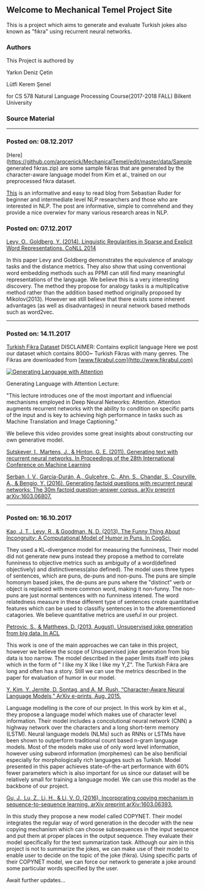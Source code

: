 ## Welcome to Mechanical Temel Project Site

This is a project which aims to generate and evaluate Turkish jokes also known as "fıkra" using recurrent neural networks.

### Authors
This Project is authored by

Yarkın Deniz Çetin

Lütfi Kerem Şenel

for CS 578 Natural Language Processing Course(2017-2018 FALL)
Bilkent University

### Source Material
---
### Posted on: 08.12.2017
[Here](https://github.com/arqcenick/MechanicalTemel/edit/master/data/Sample generated fıkras.zip) are some sample fıkras that are generated by the character-aware language model from Kim et al., trained on our preprocessed fıkra dataset. 


[This](http://ruder.io/#open) is an informative and easy to read blog from Sebastian Ruder for beginner and intermediate level NLP researchers and those who are interested in NLP. The post are informative, simple to comrehend and they provide a nice overwiev for many various research areas in NLP. 

### Posted on: 07.12.2017
[Levy, O., Goldberg, Y. (2014). Linguistic Regularities in Sparse and Explicit Word Representations. CoNLL 2014](https://levyomer.files.wordpress.com/2014/04/linguistic-regularities-in-sparse-and-explicit-word-representations-conll-2014.pdf)

In this paper Levy and Goldberg demonstrates the equivalence of analogy tasks and the distance metrics. They also show that using conventional word embedding methods such as PPMI can still find many meaningful representations of the language. We believe this is a very interesting discovery.
The method they propose for analogy tasks is a multiplicative method rather than the addition based method originally proposed by Mikolov(2013). However we still believe that there exists some inherent advantages (as well as disadvantages) in neural network based methods such as word2vec.

---
### Posted on: 14.11.2017
[Turkish Fikra Dataset](https://github.com/arqcenick/MechanicalTemel/edit/master/data/Turkish_Fikra_Dataset.zip)
DISCLAIMER: Contains explicit language
Here we post our dataset which contains 8000~ Turkish Fikras with many genres. The Fikras are downloaded from [www.fikrabul.com](http://www.fikrabul.com)



[![Generating Language with Attention](https://img.youtube.com/vi/ah7_mfl7LD0/hqdefault.jpg)](https://www.youtube.com/watch?v=ah7_mfl7LD0)

Generating Language with Attention Lecture:

"This lecture introduces one of the most important and influencial mechanisms employed in Deep Neural Networks: Attention. Attention augments recurrent networks with the ability to condition on specific parts of the input and is key to achieving high performance in tasks such as Machine Translation and Image Captioning."

We believe this video provides some great insights about constructing our own generative model. 


[Sutskever, I., Martens, J., & Hinton, G. E. (2011). Generating text with recurrent neural networks.
In Proceedings of the 28th International Conference on Machine Learning ](http://www.cs.toronto.edu/~ilya/pubs/2011/LANG-RNN.pdf)




[Serban, I. V., García-Durán, A., Gulcehre, C., Ahn, S., Chandar, S., Courville, A., & Bengio, Y.
(2016). Generating factoid questions with recurrent neural networks: The 30m factoid question-answer
corpus. arXiv preprint arXiv:1603.06807.](https://pdfs.semanticscholar.org/f802/a78c9f2491e9ccd1c9123f92f68eabf36f5d.pdf)

---
### Posted on: 16.10.2017

[Kao, J. T., Levy, R., & Goodman, N. D. (2013). The Funny Thing About Incongruity: A Computational Model of Humor in Puns. In CogSci.](https://web.stanford.edu/~ngoodman/papers/KaoLevyGoodman.pdf)

They used a KL-divergence model for measuring the funniness, 
Their model did not generate new puns instead they propose a method to correlate funniness to objective metrics such as ambiguity of a word(defined objectively) and distinctiveness(also defined). The model uses three types of sentences, which are puns, de-puns and non-puns. The puns are simple homonym based jokes, the de-puns are puns where the "distinct" verb or object is replaced with more common word, making it non-funny. The non-puns are just normal sentences with no funniness intened. The word relatedness measure in these different type of sentences create quantitative features which can be used to classifiy sentences in to the aforementioned catagories.
We believe quantitative metrics are useful in our project.


[Petrovic, S., & Matthews, D. (2013, August). Unsupervised joke generation from big data. In ACL](http://aclweb.org/anthology/P13-2041)

This work is one of the main approaches we can take in this project, however we believe the scope of  Unsupervised joke generation from big data is too narrow. The model described in the paper limits itself into jokes which in the form of " I like my X like I like my Y,Z". The Turkish Fıkra are long and often has a story. Still we can use the metrics described in the paper for evaluation of humor in our model.


[Y. Kim, Y. Jernite, D. Sontag, and A. M. Rush, “Character-Aware Neural Language Models,” ArXiv e-prints, Aug. 2015.](https://arxiv.org/pdf/1508.06615.pdf)

Language modelling is the core of our project. In this work by kim et al., they propose a language model which makes use of character level information. Their model includes a concolutional neural network (CNN) a highway network over the characters and a long short-term memory (LSTM). Neural language models (NLMs) such as RNNs or LSTMs have been shown to outperform traditional count based n-gram language models. Most of the models make use of only word level information, however using subword information (morphemes) can be also benificial especially for morphologically rich languages such as Turkish. Model presented in this paper achieves state-of-the-art performance with 60% fewer parameters which is also important for us since our dataset will be relatively small for training a language model. We can use this model as the backbone of our project.


[Gu, J., Lu, Z., Li, H., & Li, V. O. (2016). Incorporating copying mechanism in
sequence-to-sequence learning. arXiv preprint arXiv:1603.06393.](https://arxiv.org/abs/1603.06393)

In this study they propose a new model called COPYNET. Their model integrates the regular way of word generation in the decoder with the new copying mechanism which can choose subsequences in the input sequence and put them at proper places in the output sequence. They evaluate their model specifically for the text summarization task. Although our aim in this project is not to summarize the jokes, we can make use of their model to enable user to decide on the topic of the joke (fıkra). Using specific parts of their COPYNET model, we can force our network to generate a joke around some particular words specified by the user.


Await further updates...


